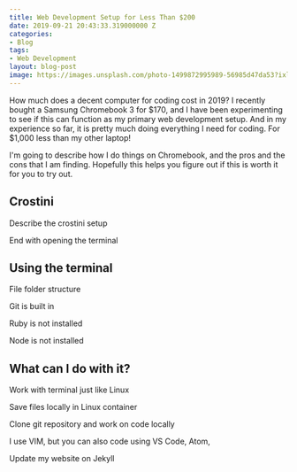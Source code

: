 ```yaml
---
title: Web Development Setup for Less Than $200
date: 2019-09-21 20:43:33.319000000 Z
categories:
- Blog
tags:
- Web Development
layout: blog-post
image: https://images.unsplash.com/photo-1499872995989-56985d47da53?ixlib=rb-0.3.5&ixid=eyJhcHBfaWQiOjEyMDd9&s=7ed1e81bf0e23244d68f97ca08244076&auto=format&fit=crop&w=1052&q=80
---
```


How much does a decent computer for coding cost in 2019? I recently bought a Samsung Chromebook 3 for $170, and I have been experimenting to see if this can function as my primary web development setup. <!--MORE--> And in my experience so far, it is pretty much doing everything I need for coding. For $1,000 less than my other laptop!

I'm going to describe how I do things on Chromebook, and the pros and the cons that I am finding. Hopefully this helps you figure out if this is worth it for you to try out.

## Crostini

Describe the crostini setup

End with opening the terminal

## Using the terminal

File folder structure

Git is built in

Ruby is not installed

Node is not installed

## What can I do with it?

Work with terminal just like Linux

Save files locally in Linux container

Clone git repository and work on code locally

I use VIM, but you can also code using VS Code, Atom, 

Update my website on Jekyll

